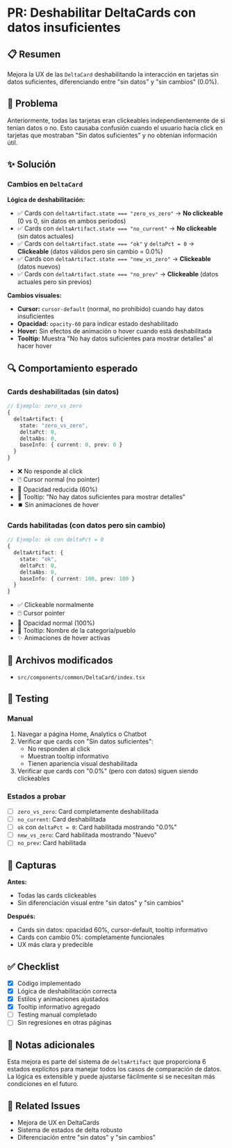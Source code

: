 # PR: Deshabilitar DeltaCards con datos insuficientes

## 📋 Resumen

Mejora la UX de las `DeltaCard` deshabilitando la interacción en tarjetas sin datos suficientes, diferenciando entre "sin datos" y "sin cambios" (0.0%).

## 🎯 Problema

Anteriormente, todas las tarjetas eran clickeables independientemente de si tenían datos o no. Esto causaba confusión cuando el usuario hacía click en tarjetas que mostraban "Sin datos suficientes" y no obtenían información útil.

## ✨ Solución

### Cambios en `DeltaCard`

**Lógica de deshabilitación:**

- ✅ Cards con `deltaArtifact.state === "zero_vs_zero"` → **No clickeable** (0 vs 0, sin datos en ambos períodos)
- ✅ Cards con `deltaArtifact.state === "no_current"` → **No clickeable** (sin datos actuales)
- ✅ Cards con `deltaArtifact.state === "ok"` y `deltaPct = 0` → **Clickeable** (datos válidos pero sin cambio = 0.0%)
- ✅ Cards con `deltaArtifact.state === "new_vs_zero"` → **Clickeable** (datos nuevos)
- ✅ Cards con `deltaArtifact.state === "no_prev"` → **Clickeable** (datos actuales pero sin previos)

**Cambios visuales:**

- **Cursor:** `cursor-default` (normal, no prohibido) cuando hay datos insuficientes
- **Opacidad:** `opacity-60` para indicar estado deshabilitado
- **Hover:** Sin efectos de animación o hover cuando está deshabilitada
- **Tooltip:** Muestra "No hay datos suficientes para mostrar detalles" al hacer hover

## 🔍 Comportamiento esperado

### Cards deshabilitadas (sin datos)

```typescript
// Ejemplo: zero_vs_zero
{
  deltaArtifact: {
    state: "zero_vs_zero",
    deltaPct: 0,
    deltaAbs: 0,
    baseInfo: { current: 0, prev: 0 }
  }
}
```

- ❌ No responde al click
- 🖱️ Cursor normal (no pointer)
- 🎨 Opacidad reducida (60%)
- 💬 Tooltip: "No hay datos suficientes para mostrar detalles"
- ⏹️ Sin animaciones de hover

### Cards habilitadas (con datos pero sin cambio)

```typescript
// Ejemplo: ok con deltaPct = 0
{
  deltaArtifact: {
    state: "ok",
    deltaPct: 0,
    deltaAbs: 0,
    baseInfo: { current: 100, prev: 100 }
  }
}
```

- ✅ Clickeable normalmente
- 🖱️ Cursor pointer
- 🎨 Opacidad normal (100%)
- 💬 Tooltip: Nombre de la categoría/pueblo
- ✨ Animaciones de hover activas

## 📁 Archivos modificados

- `src/components/common/DeltaCard/index.tsx`

## 🧪 Testing

### Manual

1. Navegar a página Home, Analytics o Chatbot
2. Verificar que cards con "Sin datos suficientes":
   - No responden al click
   - Muestran tooltip informativo
   - Tienen apariencia visual deshabilitada
3. Verificar que cards con "0.0%" (pero con datos) siguen siendo clickeables

### Estados a probar

- [ ] `zero_vs_zero`: Card completamente deshabilitada
- [ ] `no_current`: Card deshabilitada
- [ ] `ok` con `deltaPct = 0`: Card habilitada mostrando "0.0%"
- [ ] `new_vs_zero`: Card habilitada mostrando "Nuevo"
- [ ] `no_prev`: Card habilitada

## 🎨 Capturas

**Antes:**

- Todas las cards clickeables
- Sin diferenciación visual entre "sin datos" y "sin cambios"

**Después:**

- Cards sin datos: opacidad 60%, cursor-default, tooltip informativo
- Cards con cambio 0%: completamente funcionales
- UX más clara y predecible

## ✅ Checklist

- [x] Código implementado
- [x] Lógica de deshabilitación correcta
- [x] Estilos y animaciones ajustados
- [x] Tooltip informativo agregado
- [ ] Testing manual completado
- [ ] Sin regresiones en otras páginas

## 📝 Notas adicionales

Esta mejora es parte del sistema de `deltaArtifact` que proporciona 6 estados explícitos para manejar todos los casos de comparación de datos. La lógica es extensible y puede ajustarse fácilmente si se necesitan más condiciones en el futuro.

## 🔗 Related Issues

- Mejora de UX en DeltaCards
- Sistema de estados de delta robusto
- Diferenciación entre "sin datos" y "sin cambios"
